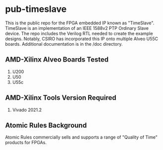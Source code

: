# pub-timeslave
This is the public repo for the FPGA embedded IP known as "TimeSlave".
TimeSlave is an implementation of an IEEE 1588v2 PTP Ordinary Slave device.
The repo includes the Verilog RTL needed to create the example designs.
Notably, CSIRO has incorporated this IP onto multiple Alveo U55C boards.
Additional documentation is in the /doc directory.
## AMD-Xilinx Alveo Boards Tested
1. U200
2. U50
3. U55c 
## AMD-Xilinx Tools Version Required
1. Vivado 2021.2
## Atomic Rules Background
Atomic Rules commercially sells and supports a range of "Quality of Time" products for FPGAs.
